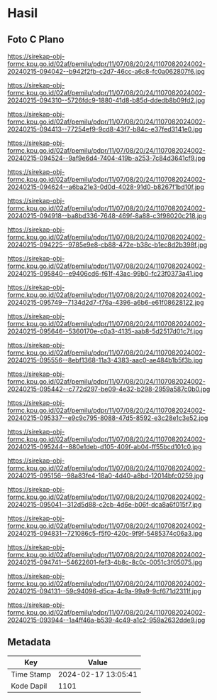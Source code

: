 # Hasil

## Foto C Plano

https://sirekap-obj-formc.kpu.go.id/02af/pemilu/pdpr/11/07/08/20/24/1107082024002-20240215-094042--b942f2fb-c2d7-46cc-a6c8-fc0a062807f6.jpg

https://sirekap-obj-formc.kpu.go.id/02af/pemilu/pdpr/11/07/08/20/24/1107082024002-20240215-094310--5726fdc9-1880-41d8-b85d-ddedb8b09fd2.jpg

https://sirekap-obj-formc.kpu.go.id/02af/pemilu/pdpr/11/07/08/20/24/1107082024002-20240215-094413--77254ef9-9cd8-43f7-b84c-e37fed3141e0.jpg

https://sirekap-obj-formc.kpu.go.id/02af/pemilu/pdpr/11/07/08/20/24/1107082024002-20240215-094524--9af9e6d4-7404-419b-a253-7c84d3641cf9.jpg

https://sirekap-obj-formc.kpu.go.id/02af/pemilu/pdpr/11/07/08/20/24/1107082024002-20240215-094624--a6ba21e3-0d0d-4028-91d0-b8267f1bd10f.jpg

https://sirekap-obj-formc.kpu.go.id/02af/pemilu/pdpr/11/07/08/20/24/1107082024002-20240215-094918--ba8bd336-7648-469f-8a88-c3f98020c218.jpg

https://sirekap-obj-formc.kpu.go.id/02af/pemilu/pdpr/11/07/08/20/24/1107082024002-20240215-094225--9785e9e8-cb88-472e-b38c-b1ec8d2b398f.jpg

https://sirekap-obj-formc.kpu.go.id/02af/pemilu/pdpr/11/07/08/20/24/1107082024002-20240215-095840--e9406cd6-f61f-43ac-99b0-fc23f0373a41.jpg

https://sirekap-obj-formc.kpu.go.id/02af/pemilu/pdpr/11/07/08/20/24/1107082024002-20240215-095749--7134d2d7-f76a-4396-a6b6-e61f08628122.jpg

https://sirekap-obj-formc.kpu.go.id/02af/pemilu/pdpr/11/07/08/20/24/1107082024002-20240215-095646--5360170e-c0a3-4135-aab8-5d2517d01c7f.jpg

https://sirekap-obj-formc.kpu.go.id/02af/pemilu/pdpr/11/07/08/20/24/1107082024002-20240215-095556--8ebf1368-11a3-4383-aac0-ae484b1b5f3b.jpg

https://sirekap-obj-formc.kpu.go.id/02af/pemilu/pdpr/11/07/08/20/24/1107082024002-20240215-095442--c772d297-be09-4e32-b298-2959a587c0b0.jpg

https://sirekap-obj-formc.kpu.go.id/02af/pemilu/pdpr/11/07/08/20/24/1107082024002-20240215-095337--e9c9c795-8088-47d5-8592-e3c28e1c3e52.jpg

https://sirekap-obj-formc.kpu.go.id/02af/pemilu/pdpr/11/07/08/20/24/1107082024002-20240215-095244--880e1deb-d105-409f-ab04-ff55bcd101c0.jpg

https://sirekap-obj-formc.kpu.go.id/02af/pemilu/pdpr/11/07/08/20/24/1107082024002-20240215-095156--98a83fe4-18a0-4d40-a8bd-12014bfc0259.jpg

https://sirekap-obj-formc.kpu.go.id/02af/pemilu/pdpr/11/07/08/20/24/1107082024002-20240215-095041--312d5d88-c2cb-4d6e-b06f-dca8a6f015f7.jpg

https://sirekap-obj-formc.kpu.go.id/02af/pemilu/pdpr/11/07/08/20/24/1107082024002-20240215-094831--721086c5-f5f0-420c-9f9f-5485374c06a3.jpg

https://sirekap-obj-formc.kpu.go.id/02af/pemilu/pdpr/11/07/08/20/24/1107082024002-20240215-094741--54622601-fef3-4b8c-8c0c-0051c3f05075.jpg

https://sirekap-obj-formc.kpu.go.id/02af/pemilu/pdpr/11/07/08/20/24/1107082024002-20240215-094131--59c94096-d5ca-4c9a-99a9-9cf671d2311f.jpg

https://sirekap-obj-formc.kpu.go.id/02af/pemilu/pdpr/11/07/08/20/24/1107082024002-20240215-093944--1a4ff46a-b539-4c49-a1c2-959a2632dde9.jpg


## Metadata

| Key        | Value               |
| ---------- | ------------------- |
| Time Stamp | 2024-02-17 13:05:41 |
| Kode Dapil | 1101                |



